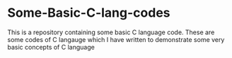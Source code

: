 # Some-Basic-C-lang-codes
This is a repository containing some basic C language code.
These are some codes of C langauge which I have written to demonstrate some very basic concepts of C language
